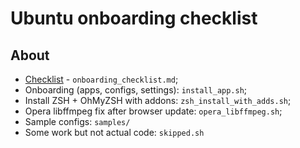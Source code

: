 # Ubuntu onboarding checklist

## About
* [Checklist](./onboarding_checklist.md) - `onboarding_checklist.md`;
* Onboarding (apps, configs, settings): `install_app.sh`;
* Install ZSH + OhMyZSH with addons: `zsh_install_with_adds.sh`;
* Opera libffmpeg fix after browser update: `opera_libffmpeg.sh`;
* Sample configs: `samples/`
* Some work but not actual code: `skipped.sh`
